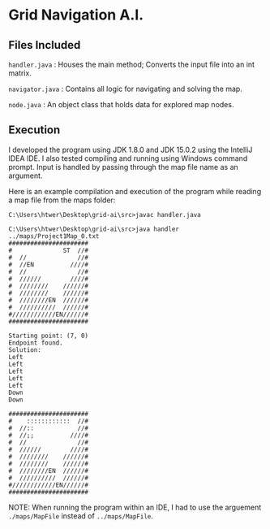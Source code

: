 # Grid Navigation A.I.

## Files Included
`handler.java`
: Houses the main method; Converts the input file into an int matrix.

`navigator.java`
: Contains all logic for navigating and solving the map.

`node.java`
: An object class that holds data for explored map nodes.


## Execution
I developed the program using JDK 1.8.0 and JDK 15.0.2 using the IntelliJ IDEA IDE. I also tested compiling and running using Windows command prompt.
Input is handled by passing through the map file name as an argument.

Here is an example compilation and execution of the program while reading a map file from the maps folder:

```
C:\Users\htwer\Desktop\grid-ai\src>javac handler.java

C:\Users\htwer\Desktop\grid-ai\src>java handler ../maps/Project1Map_0.txt
######################
#              ST  //#
#  //              //#
#  //EN          ////#
#  //              //#
#  //////        ////#
#  ////////    //////#
#  ////////    //////#
#  ////////EN  //////#
#  //////////  //////#
#////////////EN//////#
######################

Starting point: (7, 0)
Endpoint found.
Solution:
Left
Left
Left
Left
Left
Down
Down

######################
#    ::::::::::::  //#
#  //::            //#
#  //;;          ////#
#  //              //#
#  //////        ////#
#  ////////    //////#
#  ////////    //////#
#  ////////EN  //////#
#  //////////  //////#
#////////////EN//////#
######################
```

NOTE: When running the program within an IDE, I had to use the arguement `./maps/MapFile` instead of `../maps/MapFile`. 

